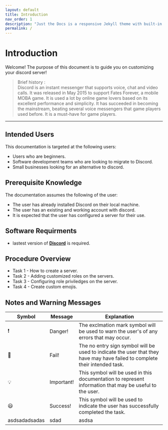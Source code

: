 ```yaml
---
layout: default
title: Introduction
nav_order: 1
description: "Just the Docs is a responsive Jekyll theme with built-in search that is easily customizable and hosted on GitHub Pages."
permalink: /
---
```


# Introduction
Welcome! The purpose of this document is to guide you on customizing your discord server!
>Brief history : <br />
>Discord is an instant messenger that supports voice, chat and video calls. It was released in May 2015 to support Fates Forever, a mobile MOBA game.
>It is used a lot by online game lovers based on its excellent performance and simplicity. It has succeeded in becoming the mainstream, beating several voice messengers that game players used before. It is a must-have for game players.

---

## Intended Users
This documentation is targeted at the following users:
* Users who are beginners.
* Software development teams who are looking to migrate to Discord.
* Small businesses looking for an alternative to discord.


## Prerequisite Knowledge
The documentation assumes the following of the user:
* The user has already installed Discord on their local machine.
* The user has an existing and working account with discord.
* It is expected that the user has configured a server for their use.


## Software Requirments
* lastest version of [**Discord**](https://discord.com/download) is required.

## Procedure Overview
* Task 1 - How to create a server.
* Task 2 - Adding customized roles on the servers.
* Task 3 - Configuring role priviledges on the server.
* Task 4 - Create custom emojis.

## Notes and Warning Messages

<!-- | :heavy_exclamation_mark:  | Danger! | The exclmation mark symbol will be used to warn the user's of any errors that may occur.  | -->
| Symbol | Message | Explanation |
| ------------- | ------------- | ------------- |
| :heavy_exclamation_mark:  | Danger! | The exclmation mark symbol will be used to warn the user's of any errors that may occur.  | 
| :no_entry_sign: | Fail! | The no entry sign symbol will be used to indicate the user that they have may have failed to complete their intended task. |
| :bulb: | Important! | This symbol will be used in this documentation to represent information that may be useful to the user. |
| :smiley: | Success! | This symbol will be used to indicate the user has successfully completed the task. |
| asdsadadsadas| sdad| asdsa|

